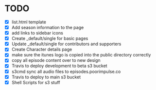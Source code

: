 # TODO

- [X] list.html template
- [X] Add season information to the page
- [X] add links to sidebar icons
- [X] Create _default/single for basic pages
- [X] Update _default/single for contributors and supporters
- [X] Create Character details page
- [X] make sure the itunes logo is copied into the public directory correctly
- [X] copy all episode content over to new design
- [X] Travis to deploy development to beta s3 bucket
- [X] s3cmd sync all audio files to episodes.poorimpulse.co
- [X] Travis to deploy to main s3 bucket
- [X] Shell Scripts for s3 stuff
